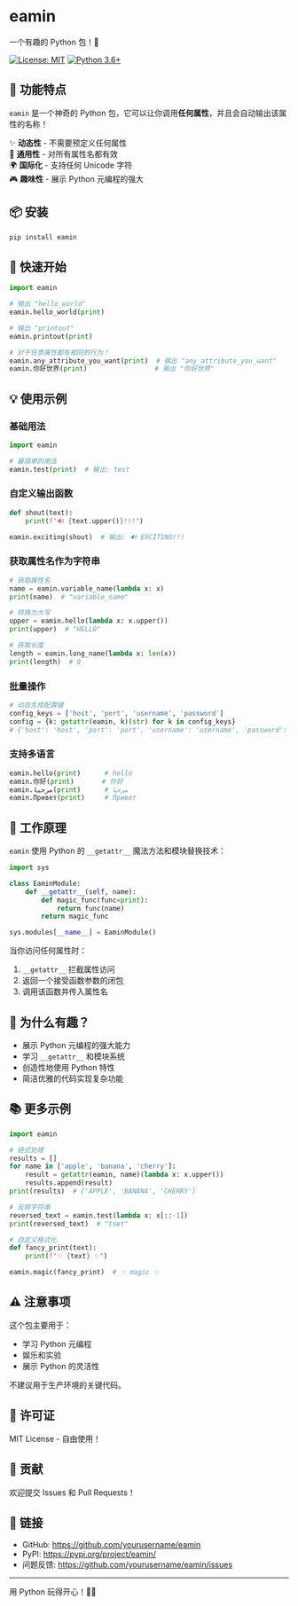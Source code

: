 # eamin

一个有趣的 Python 包！🎉

[![License: MIT](https://img.shields.io/badge/License-MIT-yellow.svg)](https://opensource.org/licenses/MIT)
[![Python 3.6+](https://img.shields.io/badge/python-3.6+-blue.svg)](https://www.python.org/downloads/)

## 🌟 功能特点

`eamin` 是一个神奇的 Python 包，它可以让你调用**任何属性**，并且会自动输出该属性的名称！

✨ **动态性** - 不需要预定义任何属性  
🎯 **通用性** - 对所有属性名都有效  
🌍 **国际化** - 支持任何 Unicode 字符  
🎮 **趣味性** - 展示 Python 元编程的强大

## 📦 安装

```bash
pip install eamin
```

## 🚀 快速开始

```python
import eamin

# 输出 "hello_world"
eamin.hello_world(print)

# 输出 "printout"  
eamin.printout(print)

# 对于任意属性都有相同的行为！
eamin.any_attribute_you_want(print)  # 输出 "any_attribute_you_want"
eamin.你好世界(print)                 # 输出 "你好世界"
```

## 💡 使用示例

### 基础用法

```python
import eamin

# 最简单的用法
eamin.test(print)  # 输出: test
```

### 自定义输出函数

```python
def shout(text):
    print(f"🔊 {text.upper()}!!!")

eamin.exciting(shout)  # 输出: 🔊 EXCITING!!!
```

### 获取属性名作为字符串

```python
# 获取属性名
name = eamin.variable_name(lambda x: x)
print(name)  # "variable_name"

# 转换为大写
upper = eamin.hello(lambda x: x.upper())  
print(upper)  # "HELLO"

# 获取长度
length = eamin.long_name(lambda x: len(x))
print(length)  # 9
```

### 批量操作

```python
# 动态生成配置键
config_keys = ['host', 'port', 'username', 'password']
config = {k: getattr(eamin, k)(str) for k in config_keys}
# {'host': 'host', 'port': 'port', 'username': 'username', 'password': 'password'}
```

### 支持多语言

```python
eamin.hello(print)      # hello
eamin.你好(print)       # 你好
eamin.مرحبا(print)      # مرحبا
eamin.Привет(print)     # Привет
```

## 🔧 工作原理

`eamin` 使用 Python 的 `__getattr__` 魔法方法和模块替换技术：

```python
import sys

class EaminModule:
    def __getattr__(self, name):
        def magic_func(func=print):
            return func(name)
        return magic_func

sys.modules[__name__] = EaminModule()
```

当你访问任何属性时：
1. `__getattr__` 拦截属性访问
2. 返回一个接受函数参数的闭包
3. 调用该函数并传入属性名

## 🎪 为什么有趣？

- 展示 Python 元编程的强大能力
- 学习 `__getattr__` 和模块系统
- 创造性地使用 Python 特性
- 简洁优雅的代码实现复杂功能

## 📚 更多示例

```python
import eamin

# 链式处理
results = []
for name in ['apple', 'banana', 'cherry']:
    result = getattr(eamin, name)(lambda x: x.upper())
    results.append(result)
print(results)  # ['APPLE', 'BANANA', 'CHERRY']

# 反转字符串
reversed_text = eamin.test(lambda x: x[::-1])
print(reversed_text)  # "tset"

# 自定义格式化
def fancy_print(text):
    print(f"✨ {text} ✨")

eamin.magic(fancy_print)  # ✨ magic ✨
```

## ⚠️ 注意事项

这个包主要用于：
- 学习 Python 元编程
- 娱乐和实验  
- 展示 Python 的灵活性

不建议用于生产环境的关键代码。

## 📖 许可证

MIT License - 自由使用！

## 🤝 贡献

欢迎提交 Issues 和 Pull Requests！

## 🔗 链接

- GitHub: https://github.com/yourusername/eamin
- PyPI: https://pypi.org/project/eamin/
- 问题反馈: https://github.com/yourusername/eamin/issues

---

用 Python 玩得开心！🐍✨

